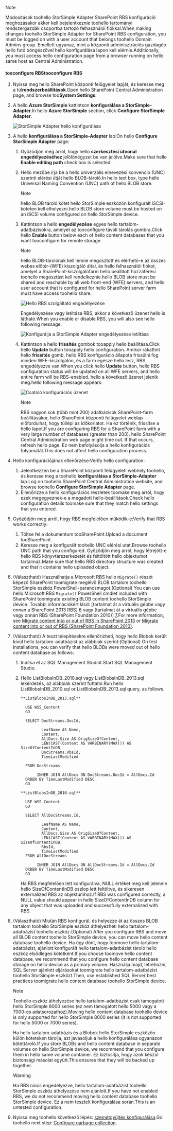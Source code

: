 <!--author=SharS last changed: 1/14/2016 -->

> [!NOTE]
> <span data-ttu-id="7bbb6-101">Módosítások toohello StorSimple Adapter SharePoint RBS konfiguráció meghozásakor akkor kell bejelentkeznie toohello tartományi rendszergazdák csoportba tartozó felhasználói fiókkal.</span><span class="sxs-lookup"><span data-stu-id="7bbb6-101">When making changes toohello StorSimple Adapter for SharePoint RBS configuration, you must be logged on with a user account that belongs toohello Domain Admins group.</span></span> <span data-ttu-id="7bbb6-102">Emellett ugyanaz, mint a központi adminisztrációs gazdagép hello futó böngészővel hello konfigurálása lapon kell elérnie.</span><span class="sxs-lookup"><span data-stu-id="7bbb6-102">Additionally, you must access hello configuration page from a browser running on hello same host as Central Administration.</span></span>
> 
> 

#### <a name="tooconfigure-rbs"></a><span data-ttu-id="7bbb6-103">tooconfigure RBS</span><span class="sxs-lookup"><span data-stu-id="7bbb6-103">tooconfigure RBS</span></span>
1. <span data-ttu-id="7bbb6-104">Nyissa meg hello SharePoint központi felügyelet lapját, és keresse meg a túl**rendszerbeállítások**.</span><span class="sxs-lookup"><span data-stu-id="7bbb6-104">Open hello SharePoint Central Administration page, and browse too**System Settings**.</span></span> 
2. <span data-ttu-id="7bbb6-105">A hello **Azure StorSimple** kattintson **konfigurálása a StorSimple-Adapter**.</span><span class="sxs-lookup"><span data-stu-id="7bbb6-105">In hello **Azure StorSimple** section, click **Configure StorSimple Adapter**.</span></span>
   
    ![StorSimple Adapter hello konfigurálása](./media/storsimple-sharepoint-adapter-configure-rbs/HCS_SSASP_ConfigRBS1-include.png) 
3. <span data-ttu-id="7bbb6-107">A hello **konfigurálása a StorSimple-Adapter** lap:</span><span class="sxs-lookup"><span data-stu-id="7bbb6-107">On hello **Configure StorSimple Adapter** page:</span></span>
   
   1. <span data-ttu-id="7bbb6-108">Győződjön meg arról, hogy hello **szerkesztési útvonal engedélyezéséhez** jelölőnégyzet be van jelölve.</span><span class="sxs-lookup"><span data-stu-id="7bbb6-108">Make sure that hello **Enable editing path** check box is selected.</span></span>
   2. <span data-ttu-id="7bbb6-109">Hello mezőbe írja be a hello univerzális elnevezési konvenció (UNC) szerinti elérési útját hello BLOB-tároló.</span><span class="sxs-lookup"><span data-stu-id="7bbb6-109">In hello text box, type hello Universal Naming Convention (UNC) path of hello BLOB store.</span></span>
      
      > [!NOTE]
      > <span data-ttu-id="7bbb6-110">hello BLOB tároló kötet hello StorSimple eszközön konfigurált iSCSI-köteten kell elhelyezni.</span><span class="sxs-lookup"><span data-stu-id="7bbb6-110">hello BLOB store volume must be hosted on an iSCSI volume configured on hello StorSimple device.</span></span>

   3. <span data-ttu-id="7bbb6-111">Kattintson a hello **engedélyezése** egyes hello tartalom-adatbázisokra, amelyet az tooconfigure távoli tárolás gombra.</span><span class="sxs-lookup"><span data-stu-id="7bbb6-111">Click hello **Enable** button below each of hello content databases that you want tooconfigure for remote storage.</span></span>
      
      > [!NOTE]
      > <span data-ttu-id="7bbb6-112">hello BLOB-tárolónak kell lennie megosztott és elérhető-e az összes webes előtér-(WFE) kiszolgáló által, és hello felhasználói fiókot, amelyet a SharePoint-kiszolgálófarm hello beállított hozzáférési toohello megosztást kell rendelkeznie.</span><span class="sxs-lookup"><span data-stu-id="7bbb6-112">hello BLOB store must be shared and reachable by all web front-end (WFE) servers, and hello user account that is configured for hello SharePoint server farm must have access toohello share.</span></span>
      
      ![Hello RBS szolgáltató engedélyezése](./media/storsimple-sharepoint-adapter-configure-rbs/HCS_SSASP_ConfigRBS2-include.png)
      
      <span data-ttu-id="7bbb6-114">Engedélyezése vagy letiltása RBS, akkor a következő üzenet hello is látható.</span><span class="sxs-lookup"><span data-stu-id="7bbb6-114">When you enable or disable RBS, you will also see hello following message.</span></span>
      
      ![Konfigurálja a StorSimple Adapter engedélyezése letiltása](./media/storsimple-sharepoint-adapter-configure-rbs/HCS_ConfigureStorSimpleAdapterEnableDisableMessage-include.png)

   4. <span data-ttu-id="7bbb6-116">Kattintson a hello **frissítés** gombok tooapply hello beállítása.</span><span class="sxs-lookup"><span data-stu-id="7bbb6-116">Click hello **Update** button tooapply hello configuration.</span></span> <span data-ttu-id="7bbb6-117">Amikor rákattint hello **frissítés** gomb, hello RBS konfiguráció állapota frissülni fog minden WFE-kiszolgálón, és a farm egésze hello lesz, RBS engedélyezve van.</span><span class="sxs-lookup"><span data-stu-id="7bbb6-117">When you click hello **Update** button, hello RBS configuration status will be updated on all WFE servers, and hello entire farm will be RBS-enabled.</span></span> <span data-ttu-id="7bbb6-118">hello a következő üzenet jelenik meg.</span><span class="sxs-lookup"><span data-stu-id="7bbb6-118">hello following message appears.</span></span>
      
      ![Csatoló konfigurációs üzenet](./media/storsimple-sharepoint-adapter-configure-rbs/HCS_SSASP_ConfigRBS3-include.png)
      
      > [!NOTE]
      > <span data-ttu-id="7bbb6-120">RBS nagyon sok (több mint 200) adatbázisok SharePoint-farm beállításakor, hello SharePoint központi felügyelet weblap előfordulhat, hogy túllépi az időkorlátot. Ha ez történik, frissítse a hello lapot.</span><span class="sxs-lookup"><span data-stu-id="7bbb6-120">If you are configuring RBS for a SharePoint farm with a very large number of databases (greater than 200), hello SharePoint Central Administration web page might time out. If that occurs, refresh hello page.</span></span> <span data-ttu-id="7bbb6-121">Ez nem befolyásolja a hello konfigurációs folyamatát.</span><span class="sxs-lookup"><span data-stu-id="7bbb6-121">This does not affect hello configuration process.</span></span>

4. <span data-ttu-id="7bbb6-122">Hello konfigurációjának ellenőrzése:</span><span class="sxs-lookup"><span data-stu-id="7bbb6-122">Verify hello configuration:</span></span>
   
   1. <span data-ttu-id="7bbb6-123">Jelentkezzen be a SharePoint központi felügyeleti webhely toohello, és keresse meg a toohello **konfigurálása a StorSimple-Adapter** lap.</span><span class="sxs-lookup"><span data-stu-id="7bbb6-123">Log on toohello SharePoint Central Administration website, and browse toohello **Configure StorSimple Adapter** page.</span></span>
   2. <span data-ttu-id="7bbb6-124">Ellenőrizze a hello konfigurációs részletek toomake meg arról, hogy ezek megegyeznek-e a megadott hello-beállítások.</span><span class="sxs-lookup"><span data-stu-id="7bbb6-124">Check hello configuration details toomake sure that they match hello settings that you entered.</span></span> 
5. <span data-ttu-id="7bbb6-125">Győződjön meg arról, hogy RBS megfelelően működik-e:</span><span class="sxs-lookup"><span data-stu-id="7bbb6-125">Verify that RBS works correctly:</span></span>
   
   1. <span data-ttu-id="7bbb6-126">Töltse fel a dokumentum tooSharePoint.</span><span class="sxs-lookup"><span data-stu-id="7bbb6-126">Upload a document tooSharePoint.</span></span> 
   2. <span data-ttu-id="7bbb6-127">Keresse meg a konfigurált toohello UNC elérési utat.</span><span class="sxs-lookup"><span data-stu-id="7bbb6-127">Browse toohello UNC path that you configured.</span></span> <span data-ttu-id="7bbb6-128">Győződjön meg arról, hogy létrejött-e hello RBS könyvtárszerkezetét és feltöltött hello objektumot tartalmaz.</span><span class="sxs-lookup"><span data-stu-id="7bbb6-128">Make sure that hello RBS directory structure was created and that it contains hello uploaded object.</span></span>
6. <span data-ttu-id="7bbb6-129">(Választható) Használhatja a Microsoft RBS hello `Migrate()` részét képező SharePoint toomigrate meglévő BLOB tartalom toohello StorSimple eszköz PowerShell-parancsmagot.</span><span class="sxs-lookup"><span data-stu-id="7bbb6-129">(Optional) You can use hello Microsoft RBS `Migrate()` PowerShell cmdlet included with SharePoint toomigrate existing BLOB content toohello StorSimple device.</span></span> <span data-ttu-id="7bbb6-130">További információkért lásd: [tartalmat át a virtuális gépbe vagy onnan a SharePoint 2013 RBS] [ 6] vagy [tartalmat át a virtuális gépbe vagy onnan RBS (SharePoint Foundation 2010)] [7].</span><span class="sxs-lookup"><span data-stu-id="7bbb6-130">For more information, see [Migrate content into or out of RBS in SharePoint 2013][6] or [Migrate content into or out of RBS (SharePoint Foundation 2010)][7].</span></span>
7. <span data-ttu-id="7bbb6-131">(Választható) A teszt telepítésekre ellenőrizheti, hogy hello Blobok került kívül hello tartalom-adatbázist az alábbiak szerint:</span><span class="sxs-lookup"><span data-stu-id="7bbb6-131">(Optional) On test installations, you can verify that hello BLOBs were moved out of hello content database as follows:</span></span> 
   
   1. <span data-ttu-id="7bbb6-132">Indítsa el az SQL Management Studiót.</span><span class="sxs-lookup"><span data-stu-id="7bbb6-132">Start SQL Management Studio.</span></span>
   2. <span data-ttu-id="7bbb6-133">Hello ListBlobsInDB_2010.sql vagy ListBlobsInDB_2013.sql lekérdezés, az alábbiak szerint futtatni.</span><span class="sxs-lookup"><span data-stu-id="7bbb6-133">Run hello ListBlobsInDB_2010.sql or ListBlobsInDB_2013.sql query, as follows.</span></span>
      
      ```
      **ListBlobsInDB_2013.sql**
      
        USE WSS_Content
        GO
      
        SELECT DocStreams.DocId,
      
               LeafName AS Name,
               Content,
               AllDocs.Size AS OrigSizeOfContent,
               LEN(CAST(Content AS VARBINARY(MAX))) AS SizeOfContentInDB,
               DocStreams.RbsId,
               TimeLastModified
      
        FROM DocStreams
      
             INNER JOIN AllDocs ON DocStreams.DocId = AllDocs.Id
        ORDER BY TimeLastModified DESC
        GO
      
      **ListBlobsInDB_2010.sql**
      
        USE WSS_Content
        GO
      
        SELECT AllDocStreams.Id,
      
               LeafName AS Name,
               Content,
               AllDocs.Size AS OrigSizeOfContent,
               LEN(CAST(Content AS VARBINARY(MAX))) AS SizeOfContentInDB,
               RbsId,
               TimeLastModified
        FROM AllDocStreams
      
             INNER JOIN AllDocs ON AllDocStreams.Id = AllDocs.Id
        ORDER BY TimeLastModified DESC
        GO
      ```
      
      <span data-ttu-id="7bbb6-134">Ha RBS megfelelően lett konfigurálva, NULL értéket meg kell jelennie hello SizeOfContentInDB oszlop lett feltöltve, és sikeresen externalized RBS az objektumhoz.</span><span class="sxs-lookup"><span data-stu-id="7bbb6-134">If RBS was configured correctly, a NULL value should appear in hello SizeOfContentInDB column for any object that was uploaded and successfully externalized with RBS.</span></span>
8. <span data-ttu-id="7bbb6-135">(Választható) Miután RBS konfigurál, és helyezze át az összes BLOB tartalom toohello StorSimple eszköz áthelyezheti hello tartalom-adatbázist toohello eszköz.</span><span class="sxs-lookup"><span data-stu-id="7bbb6-135">(Optional) After you configure RBS and move all BLOB content toohello StorSimple device, you can move hello content database toohello device.</span></span> <span data-ttu-id="7bbb6-136">Ha úgy dönt, hogy toomove hello tartalom-adatbázist, ajánlott konfigurált hello tartalom-adatbázist tároló hello eszköz elsődleges kötetként.</span><span class="sxs-lookup"><span data-stu-id="7bbb6-136">If you choose toomove hello content database, we recommend that you configure hello content database storage on hello device as a primary volume.</span></span> <span data-ttu-id="7bbb6-137">Használja majd, létrehozni, SQL Server ajánlott eljárásokat toomigrate hello tartalom-adatbázist toohello StorSimple eszközt.</span><span class="sxs-lookup"><span data-stu-id="7bbb6-137">Then, use established SQL Server best practices toomigrate hello content database toohello StorSimple device.</span></span> 
   
   > [!NOTE]
   > <span data-ttu-id="7bbb6-138">Toohello eszköz áthelyezése hello tartalom-adatbázist csak támogatott hello StorSimple 8000 series (ez nem támogatott hello 5000 vagy a 7000-es adatsorozathoz).</span><span class="sxs-lookup"><span data-stu-id="7bbb6-138">Moving hello content database toohello device is only supported for hello StorSimple 8000 series (it is not supported for hello 5000 or 7000 series).</span></span>
   
   <span data-ttu-id="7bbb6-139">Ha hello tartalom-adatbázis és a Blobok hello StorSimple eszközön külön köteteken tárolja, azt javasoljuk a hello konfigurálása ugyanazon kötettároló.</span><span class="sxs-lookup"><span data-stu-id="7bbb6-139">If you store BLOBs and hello content database in separate volumes on hello StorSimple device, we recommend that you configure them in hello same volume container.</span></span> <span data-ttu-id="7bbb6-140">Ez biztosítja, hogy azok készül biztonsági másolat együtt.</span><span class="sxs-lookup"><span data-stu-id="7bbb6-140">This ensures that they will be backed up together.</span></span>
   
   > [!WARNING]
   > <span data-ttu-id="7bbb6-141">Ha RBS nincs engedélyezve, hello tartalom-adatbázist toohello StorSimple eszköz áthelyezése nem ajánlott.</span><span class="sxs-lookup"><span data-stu-id="7bbb6-141">If you have not enabled RBS, we do not recommend moving hello content database toohello StorSimple device.</span></span> <span data-ttu-id="7bbb6-142">Ez a nem tesztelt konfigurálása során.</span><span class="sxs-lookup"><span data-stu-id="7bbb6-142">This is an untested configuration.</span></span>
   
9. <span data-ttu-id="7bbb6-143">Nyissa meg toohello következő lépés: [szemétgyűjtés konfigurálása](#configure-garbage-collection).</span><span class="sxs-lookup"><span data-stu-id="7bbb6-143">Go toohello next step: [Configure garbage collection](#configure-garbage-collection).</span></span>

[6]: https://technet.microsoft.com/library/ff628254(v=office.15).aspx
[7]: https://technet.microsoft.com/library/ff628255(v=office.14).aspx
